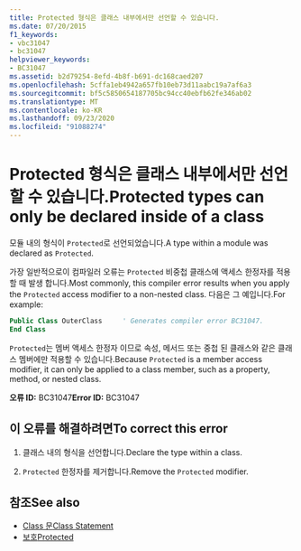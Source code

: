 ```yaml
---
title: Protected 형식은 클래스 내부에서만 선언할 수 있습니다.
ms.date: 07/20/2015
f1_keywords:
- vbc31047
- bc31047
helpviewer_keywords:
- BC31047
ms.assetid: b2d79254-8efd-4b8f-b691-dc168caed207
ms.openlocfilehash: 5cffa1eb4942a657fb10eb73d11aabc19a7af6a3
ms.sourcegitcommit: bf5c5850654187705bc94cc40ebfb62fe346ab02
ms.translationtype: MT
ms.contentlocale: ko-KR
ms.lasthandoff: 09/23/2020
ms.locfileid: "91088274"
---
```

# <a name="protected-types-can-only-be-declared-inside-of-a-class"></a><span data-ttu-id="f46b8-102">Protected 형식은 클래스 내부에서만 선언할 수 있습니다.</span><span class="sxs-lookup"><span data-stu-id="f46b8-102">Protected types can only be declared inside of a class</span></span>

<span data-ttu-id="f46b8-103">모듈 내의 형식이 `Protected`로 선언되었습니다.</span><span class="sxs-lookup"><span data-stu-id="f46b8-103">A type within a module was declared as `Protected`.</span></span>

<span data-ttu-id="f46b8-104">가장 일반적으로이 컴파일러 오류는 `Protected` 비중첩 클래스에 액세스 한정자를 적용할 때 발생 합니다.</span><span class="sxs-lookup"><span data-stu-id="f46b8-104">Most commonly, this compiler error results when you apply the `Protected` access modifier to a non-nested class.</span></span> <span data-ttu-id="f46b8-105">다음은 그 예입니다.</span><span class="sxs-lookup"><span data-stu-id="f46b8-105">For example:</span></span>

```vb
Public Class OuterClass     ' Generates compiler error BC31047.
End Class
```

<span data-ttu-id="f46b8-106">`Protected`는 멤버 액세스 한정자 이므로 속성, 메서드 또는 중첩 된 클래스와 같은 클래스 멤버에만 적용할 수 있습니다.</span><span class="sxs-lookup"><span data-stu-id="f46b8-106">Because `Protected` is a member access modifier, it can only be applied to a class member, such as a property, method, or nested class.</span></span>

 <span data-ttu-id="f46b8-107">**오류 ID:** BC31047</span><span class="sxs-lookup"><span data-stu-id="f46b8-107">**Error ID:** BC31047</span></span>  
  
## <a name="to-correct-this-error"></a><span data-ttu-id="f46b8-108">이 오류를 해결하려면</span><span class="sxs-lookup"><span data-stu-id="f46b8-108">To correct this error</span></span>  
  
1. <span data-ttu-id="f46b8-109">클래스 내의 형식을 선언합니다.</span><span class="sxs-lookup"><span data-stu-id="f46b8-109">Declare the type within a class.</span></span>  
  
2. <span data-ttu-id="f46b8-110">`Protected` 한정자를 제거합니다.</span><span class="sxs-lookup"><span data-stu-id="f46b8-110">Remove the `Protected` modifier.</span></span>  
  
## <a name="see-also"></a><span data-ttu-id="f46b8-111">참조</span><span class="sxs-lookup"><span data-stu-id="f46b8-111">See also</span></span>

- [<span data-ttu-id="f46b8-112">Class 문</span><span class="sxs-lookup"><span data-stu-id="f46b8-112">Class Statement</span></span>](../language-reference/statements/class-statement.md)
- [<span data-ttu-id="f46b8-113">보호</span><span class="sxs-lookup"><span data-stu-id="f46b8-113">Protected</span></span>](../language-reference/modifiers/protected.md)

